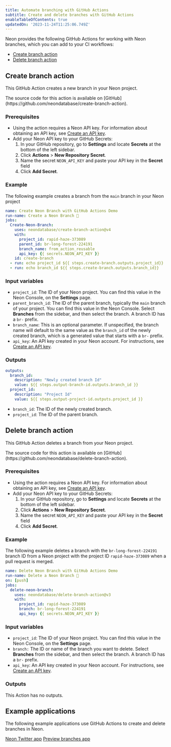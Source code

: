 ```yaml
---
title: Automate branching with GitHub Actions
subtitle: Create and delete branches with GitHub Actions
enableTableOfContents: true
updatedOn: '2023-11-24T11:25:06.749Z'
---
```


Neon provides the following GitHub Actions for working with Neon branches, which you can add to your CI workflows:

- [Create branch action](#create-branch-action)
- [Delete branch action](#delete-branch-action)

## Create branch action

This GitHub Action creates a new branch in your Neon project.

<Admonition type="info">
The source code for this action is available on [GitHub](https://github.com/neondatabase/create-branch-action).
</Admonition>

### Prerequisites

- Using the action requires a Neon API key. For information about obtaining an API key, see [Create an API key](/docs/manage/api-keys#create-an-api-key).
- Add your Neon API key to your GitHub Secrets:
    1. In your GitHub repository, go to **Settings** and locate **Secrets** at the bottom of the left sidebar.
    2. Click **Actions** > **New Repository Secret**.
    3. Name the secret `NEON_API_KEY` and paste your API key in the **Secret** field
    4. Click **Add Secret**.

### Example

The following example creates a branch from the `main` branch in your Neon project 

```yaml
name: Create Neon Branch with GitHub Actions Demo
run-name: Create a Neon Branch 🚀
jobs:
  Create-Neon-Branch:
    uses: neondatabase/create-branch-action@v4
    with:
      project_id: rapid-haze-373089
      parent_id: br-long-forest-224191
      branch_name: from_action_reusable
      api_key: {{ secrets.NEON_API_KEY }}
    id: create-branch
  - run: echo project_id ${{ steps.create-branch.outputs.project_id}}
  - run: echo branch_id ${{ steps.create-branch.outputs.branch_id}}
```

### Input variables

- `project_id`: The ID of your Neon project. You can find this value in the Neon Console, on the **Settings** page.
- `parent_branch_id`: The ID of the parent branch, typically the `main` branch of your project. You can find this value in the Neon Console. Select **Branches** from the sidebar, and then select the branch. A branch ID has a `br-` prefix.
- `branch_name`: This is an optional parameter. If unspecified, the branch name will default to the same value as the `branch_id` of the newly created branch, which is a generated value that starts with a `br-` prefix.
- `api_key`: An API key created in your Neon account. For instructions, see [Create an API key](/docs/manage/api-keys#create-an-api-key).

### Outputs

```yaml
outputs:
  branch_id:
    description: "Newly created branch Id"
    value: ${{ steps.output-branch-id.outputs.branch_id }}
  project_id:
    description: "Project Id"
    value: ${{ steps.output-project-id.outputs.project_id }}
```

- `branch_id`: The ID of the newly created branch.
- `project_id`: The ID of the parent branch.

## Delete branch action

This GitHub Action deletes a branch from your Neon project.

<Admonition type="info">
The source code for this action is available on [GitHub](https://github.com/neondatabase/delete-branch-action).
</Admonition>

### Prerequisites

- Using the action requires a Neon API key. For information about obtaining an API key, see [Create an API key](/docs/manage/api-keys#create-an-api-key).
- Add your Neon API key to your GitHub Secrets:
    1. In your GitHub repository, go to **Settings** and locate **Secrets** at the bottom of the left sidebar.
    2. Click **Actions** > **New Repository Secret**.
    3. Name the secret `NEON_API_KEY` and paste your API key in the **Secret** field
    4. Click **Add Secret**.

### Example

The following example deletes a branch with the `br-long-forest-224191` branch ID from a Neon project with the project ID `rapid-haze-373089` when a pull request is merged.

```yaml
name: Delete Neon Branch with GitHub Actions Demo
run-name: Delete a Neon Branch 🚀
on: [push]
jobs:
  delete-neon-branch:
    uses: neondatabase/delete-branch-action@v3
    with:
      project_id: rapid-haze-373089
      branch: br-long-forest-224191
      api_key: {{ secrets.NEON_API_KEY }}
```

### Input variables

- `project_id`: The ID of your Neon project. You can find this value in the Neon Console, on the **Settings** page.
- `branch:` The ID or name of the branch you want to delete. Select **Branches** from the sidebar, and then select the branch. A branch ID has a `br-` prefix.
- `api_key`: An API key created in your Neon account. For instructions, see [Create an API key](/docs/manage/api-keys#create-an-api-key).

### Outputs

This Action has no outputs.

## Example applications

The following example applications use GitHub Actions to create and delete branches in Neon.

<DetailIconCards>
<a href="https://github.com/neondatabase/neon_twitter" description="A micro-blogging application that uses GitHub Actions to create and delete a branch with each pull request" icon="github">Neon Twitter app</a>
<a href="https://github.com/neondatabase/preview-branches-with-vercel" description="An application demonstrating using GitHub Actions with preview deployments in Vercel" icon="github">Preview branches app</a>
</DetailIconCards>

<NeedHelp/>
